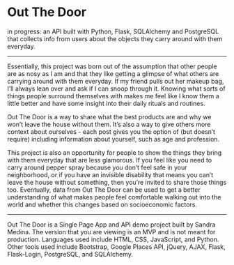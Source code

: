 # Out The Door
in progress: an API built with Python, Flask, SQLAlchemy and PostgreSQL that collects info from users about the objects they carry around with them everyday.

_________________________


Essentially, this project was born out of the assumption that other people are 
as nosy as I am and that they like getting a glimpse of what others are carrying 
around with them everyday. If my friend pulls out her makeup bag, I’ll always 
lean over and ask if I can snoop through it. Knowing what sorts of things people 
surround themselves with makes me feel like I know them a little better and have 
some insight into their daily rituals and routines.


Out The Door is a way to share what the best products are and why we won’t leave 
the house without them. It’s also a way to give others more context about 
ourselves - each post gives you the option of (but doesn’t require) including 
information about yourself, such as age and profession.


This project is also an opportunity for people to show the things they bring with 
them everyday that are less glamorous. If you feel like you need to carry around 
pepper spray because you don’t feel safe in your neighborhood, or if you have an 
invisible disability that means you can’t leave the house without something, 
then you’re invited to share those things too. Eventually, data from Out The Door 
can be used to get a better understanding of what makes people feel comfortable
walking out into the world and whether this changes based on socioeconomic factors.

_________________________


Out The Door is a Single Page App and API demo project built by Sandra Medina. 
The version that you are viewing is an MVP and is not meant for production.
Languages used include HTML, CSS, JavaScript, and Python. Other tools used include 
Bootstrap, Google Places API, jQuery, AJAX, Flask, Flask-Login, PostgreSQL, 
and SQLAlchemy.
